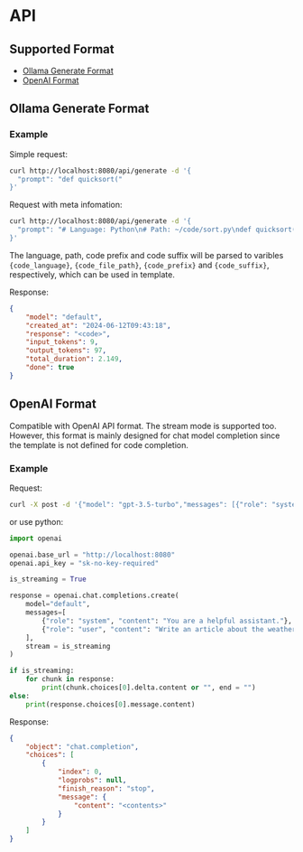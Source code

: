 # API

## Supported Format

- [Ollama Generate Format](#ollama-generate-format)
- [OpenAI Format](#openai-format)

## Ollama Generate Format

### Example

Simple request:
```bash
curl http://localhost:8080/api/generate -d '{
  "prompt": "def quicksort("
}'
```

Request with meta infomation:
```bash
curl http://localhost:8080/api/generate -d '{
  "prompt": "# Language: Python\n# Path: ~/code/sort.py\ndef quicksort( <SUF> ) <MID>"
}'
```
The language, path, code prefix and code suffix will be parsed to varibles `{code_language}`, `{code_file_path}`, `{code_prefix}` and `{code_suffix}`, respectively, which can be used in template.

Response:

```json
{
    "model": "default",
    "created_at": "2024-06-12T09:43:18",
    "response": "<code>",
    "input_tokens": 9,
    "output_tokens": 97,
    "total_duration": 2.149,
    "done": true
}
```

## OpenAI Format

Compatible with OpenAI API format. The stream mode is supported too. However, this format is mainly designed for chat model completion since the template is not defined for code completion.

### Example

Request: 

``` bash
curl -X post -d '{"model": "gpt-3.5-turbo","messages": [{"role": "system", "content": "You are a helpful assistant."}, {"role": "user", "content": "Write an article about the weather of Seattle"}], "stream": true}' http://localhost:8080/chat/completions
```

or use python:

```python
import openai

openai.base_url = "http://localhost:8080"
openai.api_key = "sk-no-key-required"

is_streaming = True

response = openai.chat.completions.create(
    model="default",
    messages=[
        {"role": "system", "content": "You are a helpful assistant."},
        {"role": "user", "content": "Write an article about the weather of Seattle."}
    ],
    stream = is_streaming
)

if is_streaming:
    for chunk in response:
        print(chunk.choices[0].delta.content or "", end = "")
else:
    print(response.choices[0].message.content)
```

Response:

```json
{
    "object": "chat.completion",
    "choices": [
        {
            "index": 0,
            "logprobs": null,
            "finish_reason": "stop",
            "message": {
                "content": "<contents>"
            }
        }
    ]
}
```
